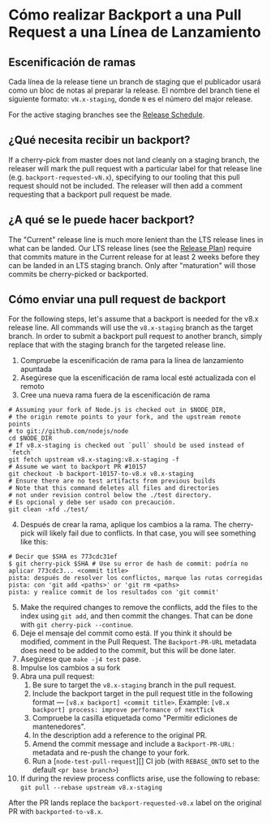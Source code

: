 # Cómo realizar Backport a una Pull Request a una Línea de Lanzamiento

## Escenificación de ramas

Cada línea de la release tiene un branch de staging que el publicador usará como un bloc de notas al preparar la release. El nombre del branch tiene el siguiente formato: `vN.x-staging`, donde `N` es el número del major release.

For the active staging branches see the [Release Schedule](https://github.com/nodejs/Release#release-schedule1).

## ¿Qué necesita recibir un backport?

If a cherry-pick from master does not land cleanly on a staging branch, the releaser will mark the pull request with a particular label for that release line (e.g. `backport-requested-vN.x`), specifying to our tooling that this pull request should not be included. The releaser will then add a comment requesting that a backport pull request be made.

## ¿A qué se le puede hacer backport?

The "Current" release line is much more lenient than the LTS release lines in what can be landed. Our LTS release lines (see the [Release Plan](https://github.com/nodejs/Release#release-plan)) require that commits mature in the Current release for at least 2 weeks before they can be landed in an LTS staging branch. Only after "maturation" will those commits be cherry-picked or backported.

## Cómo enviar una pull request de backport

For the following steps, let's assume that a backport is needed for the v8.x release line. All commands will use the `v8.x-staging` branch as the target branch. In order to submit a backport pull request to another branch, simply replace that with the staging branch for the targeted release line.

1. Compruebe la escenificación de rama para la línea de lanzamiento apuntada
2. Asegúrese que la escenificación de rama local esté actualizada con el remoto
3. Cree una nueva rama fuera de la escenificación de rama

```shell
# Assuming your fork of Node.js is checked out in $NODE_DIR,
# the origin remote points to your fork, and the upstream remote points
# to git://github.com/nodejs/node
cd $NODE_DIR
# If v8.x-staging is checked out `pull` should be used instead of `fetch`
git fetch upstream v8.x-staging:v8.x-staging -f
# Assume we want to backport PR #10157
git checkout -b backport-10157-to-v8.x v8.x-staging
# Ensure there are no test artifacts from previous builds
# Note that this command deletes all files and directories
# not under revision control below the ./test directory.
# Es opcional y debe ser usado con precaución.
git clean -xfd ./test/
```

4. Después de crear la rama, aplique los cambios a la rama. The cherry-pick will likely fail due to conflicts. In that case, you will see something like this:

```shell
# Decir que $SHA es 773cdc31ef
$ git cherry-pick $SHA # Use su error de hash de commit: podría no aplicar 773cdc3... <commit title>
pista: después de resolver los conflictos, marque las rutas corregidas 
pista: con 'git add <paths>' or 'git rm <paths>
pista: y realice commit de los resultados con 'git commit'
```

5. Make the required changes to remove the conflicts, add the files to the index using `git add`, and then commit the changes. That can be done with `git cherry-pick --continue`.
6. Deje el mensaje del commit como está. If you think it should be modified, comment in the Pull Request. The `Backport-PR-URL` metadata does need to be added to the commit, but this will be done later.
7. Asegúrese que `make -j4 test` pase.
8. Impulse los cambios a su fork
9. Abra una pull request: 
    1. Be sure to target the `v8.x-staging` branch in the pull request.
    2. Include the backport target in the pull request title in the following format — `[v8.x backport] <commit title>`. Example: `[v8.x backport] process: improve performance of nextTick`
    3. Compruebe la casilla etiquetada como "Permitir ediciones de mantenedores".
    4. In the description add a reference to the original PR.
    5. Amend the commit message and include a `Backport-PR-URL:` metadata and re-push the change to your fork.
    6. Run a [`node-test-pull-request`][] CI job (with `REBASE_ONTO` set to the default `<pr base branch>`)
10. If during the review process conflicts arise, use the following to rebase: `git pull --rebase upstream v8.x-staging`

After the PR lands replace the `backport-requested-v8.x` label on the original PR with `backported-to-v8.x`.